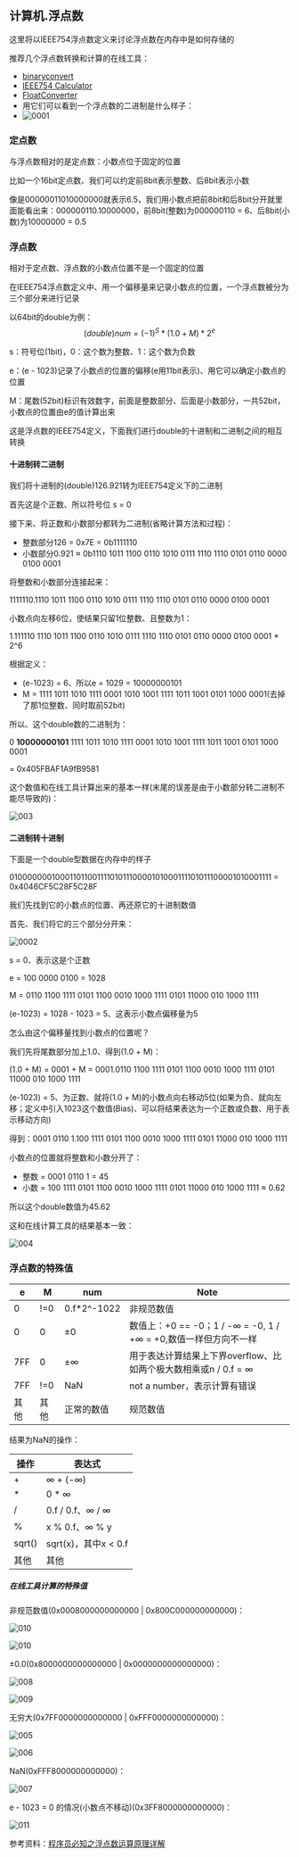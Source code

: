 ## 计算机.浮点数

这里将以IEEE754浮点数定义来讨论浮点数在内存中是如何存储的

推荐几个浮点数转换和计算的在线工具：

*   [binaryconvert](http://www.binaryconvert.com/result_double.html?decimal=049051046052053054)
*   [IEEE754 Calculator](http://weitz.de/ieee/)
*   [FloatConverter](https://www.h-schmidt.net/FloatConverter/IEEE754.html)
*   用它们可以看到一个浮点数的二进制是什么样子：
*   ![0001](image/0001.png)

### 定点数

与浮点数相对的是定点数：小数点位于固定的位置

比如一个16bit定点数、我们可以约定前8bit表示整数、后8bit表示小数

像是00000011010000000就表示6.5，我们用小数点把前8bit和后8bit分开就里面能看出来：000000110.10000000，前8bit(整数)为000000110 = 6、后8bit(小数)为10000000 = 0.5

### 浮点数

相对于定点数、浮点数的小数点位置不是一个固定的位置

在IEEE754浮点数定义中、用一个偏移量来记录小数点的位置，一个浮点数被分为三个部分来进行记录

以64bit的double为例：
$$
(double)num = (-1)^S * (1.0 + M) * 2^{e}
$$


s：符号位(1bit)，0：这个数为整数、1：这个数为负数

e：(e - 1023)记录了小数点的位置的偏移(e用11bit表示)、用它可以确定小数点的位置

M：尾数(52bit)标识有效数字，前面是整数部分、后面是小数部分，一共52bit，小数点的位置由e的值计算出来

这是浮点数的IEEE754定义，下面我们进行double的十进制和二进制之间的相互转换

#### 十进制转二进制

我们将十进制的(double)126.921转为IEEE754定义下的二进制

首先这是个正数、所以符号位 s = 0 

接下来、将正数和小数部分都转为二进制(省略计算方法和过程)：

*   整数部分126 = 0x7E = 0b1111110
*   小数部分0.921 ≈ 0b1110 1011 1100 0110 1010 0111 1110 1110 0101 0110 0000 0100 0001

将整数和小数部分连接起来：

1111110.1110 1011 1100 0110 1010 0111 1110 1110 0101 0110 0000 0100 0001

小数点向左移6位，使结果只留1位整数、且整数为1：

1.111110 1110 1011 1100 0110 1010 0111 1110 1110 0101 0110 0000 0100 0001 * 2^6

根据定义：

*   (e-1023) = 6、所以e = 1029 = 10000000101
*   M = 1111 1011 1010 1111 0001 1010 1001 1111 1011 1001 0101 1000 0001(去掉了那1位整数、同时取前52bit)

所以、这个double数的二进制为：

0 **10000000101** 1111 1011 1010 1111 0001 1010 1001 1111 1011 1001 0101 1000 0001

= 0x405FBAF1A9fB9581

这个数值和在线工具计算出来的基本一样(末尾的误差是由于小数部分转二进制不能尽导致的)：

![003](image/003.png)

#### 二进制转十进制

下面是一个double型数据在内存中的样子

0100000001000110110011110101110000101000111101011100001010001111 = 0x4046CF5C28F5C28F

我们先找到它的小数点的位置、再还原它的十进制数值

首先、我们将它的三个部分分开来：

![0002](image/002.png)

s = 0、表示这是个正数

e = 100 0000 0100 = 1028 

M = 0110 1100 1111 0101 1100 0010 1000 1111 0101 11000 010 1000 1111

(e-1023) = 1028 - 1023 = 5、这表示小数点偏移量为5

怎么由这个偏移量找到小数点的位置呢？

我们先将尾数部分加上1.0、得到(1.0 + M)：

(1.0 + M) = 0001 + M = 0001.0110 1100 1111 0101 1100 0010 1000 1111 0101 11000 010 1000 1111

(e-1023) = 5、为正数、就将(1.0 + M)的小数点向右移动5位(如果为负、就向左移；定义中引入1023这个数值(Bias)、可以将结果表达为一个正数或负数、用于表示移动方向)

得到：0001 0110 1.100 1111 0101 1100 0010 1000 1111 0101 11000 010 1000 1111

小数点的位置就将整数和小数分开了：

*   整数 = 0001 0110 1 = 45
*   小数 = 100 1111 0101 1100 0010 1000 1111 0101 11000 010 1000 1111 ≈ 0.62

所以这个double数值为45.62

这和在线计算工具的结果基本一致：

![004](image/004.png)



### 浮点数的特殊值

| e    | M    | num         | Note                                                         |
| ---- | ---- | ----------- | ------------------------------------------------------------ |
| 0    | !=0  | 0.f*2^-1022 | 非规范数值                                                   |
| 0    | 0    | ±0          | 数值上：+0 == -0；1 / -∞ = -0, 1 / +∞ = +0,数值一样但方向不一样 |
| 7FF  | 0    | ±∞          | 用于表达计算结果上下界overflow、比如两个极大数相乘或n / 0.f = ∞ |
| 7FF  | !=0  | NaN         | not a number，表示计算有错误                                 |
| 其他 | 其他 | 正常的数值  | 规范数值                                                     |

结果为NaN的操作：

| 操作   | 表达式               |
| ------ | -------------------- |
| +      | ∞ + (-∞)             |
| *      | 0 * ∞                |
| /      | 0.f / 0.f、∞ / ∞     |
| %      | x % 0.f、∞ % y       |
| sqrt() | sqrt(x)，其中x < 0.f |
| 其他   | 其他                 |

##### 在线工具计算的特殊值

非规范数值(0x0008000000000000 | 0x800C000000000000)：

![010](image/010.png)

![010](image/012.png)

±0.0(0x8000000000000000 | 0x0000000000000000)：

![008](image/008.png)

![009](image/009.png)

无穷大(0x7FF0000000000000 | 0xFFF0000000000000)：

![005](image/005.png)

![006](image/006.png)

NaN(0xFFF8000000000000)：

![007](image/007.png)

e - 1023 = 0 的情况(小数点不移动)(0x3FF8000000000000)：

![011](image/011.png)

参考资料：[程序员必知之浮点数运算原理详解](https://www.cnblogs.com/icmzn/p/5060195.html)
